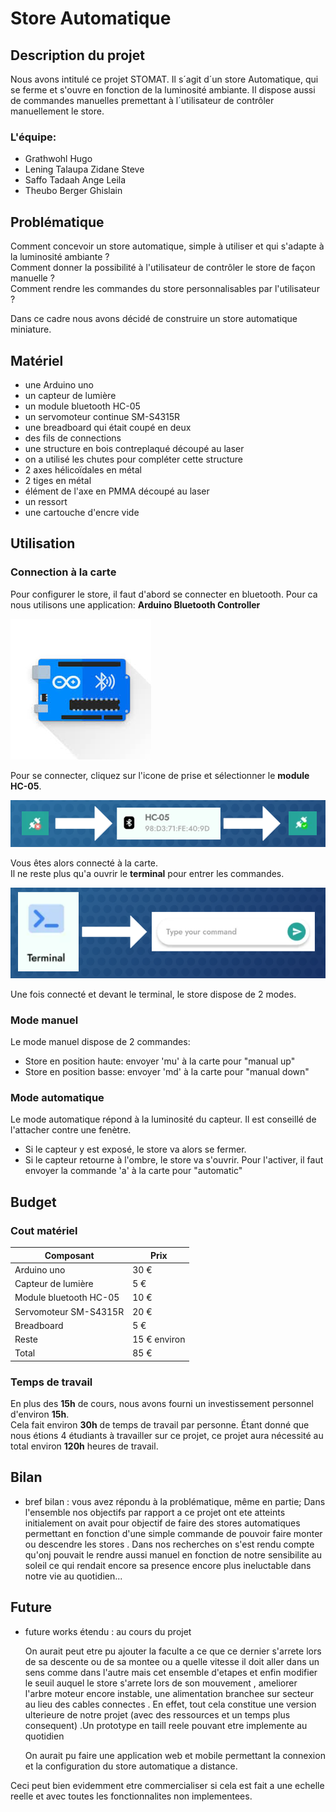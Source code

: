 # Store Automatique

## Description du projet
Nous avons intitulé ce projet STOMAT. Il s´agit d´un store Automatique, qui se ferme et s'ouvre en fonction de la luminosité ambiante. Il dispose aussi de commandes manuelles premettant à l´utilisateur de contrôler manuellement le store.

### L'équipe:
- Grathwohl Hugo
- Lening Talaupa Zidane Steve
- Saffo Tadaah Ange Leila
- Theubo Berger Ghislain

## Problématique
Comment concevoir un store automatique, simple à utiliser et qui s'adapte à la luminosité ambiante ?  
Comment donner la possibilité à l'utilisateur de contrôler le store de façon manuelle ?  
Comment rendre les commandes du store personnalisables par l'utilisateur ?  

Dans ce cadre nous avons décidé de construire un store automatique miniature.

## Matériel
- une Arduino uno
- un capteur de lumière
- un module bluetooth HC-05
- un servomoteur continue SM-S4315R
- une breadboard qui était coupé en deux
- des fils de connections
- une structure en bois contreplaqué découpé au laser
- on a utilisé les chutes pour compléter cette structure
- 2 axes hélicoïdales en métal
- 2 tiges en métal
- élément de l'axe en PMMA découpé au laser
- un ressort
- une cartouche d'encre vide

## Utilisation
### Connection à la carte
Pour configurer le store, il faut d'abord se connecter en bluetooth.
Pour ca nous utilisons une application: **Arduino Bluetooth Controller**  

![Arduino Bluetooth Controleur](images/Arduino_Bluetooth_Controller.png)  

Pour se connecter, cliquez sur l'icone de prise et sélectionner le **module HC-05**.  

![conection to HC-05](images/connection_to_HC_05.png)  

Vous êtes alors connecté à la carte.  
Il ne reste plus qu'a ouvrir le **terminal** pour entrer les commandes.  

![terminal](images/terminal.png)  


Une fois connecté et devant le terminal, le store dispose de 2 modes.

### Mode manuel
Le mode manuel dispose de 2 commandes:
- Store en position haute: envoyer 'mu' à la carte pour "manual up"
- Store en position basse: envoyer 'md' à la carte pour "manual down"

### Mode automatique
Le mode automatique répond à la luminosité du capteur. Il est conseillé de l'attacher contre une fenètre.  
- Si le capteur y est exposé, le store va alors se fermer.
- Si le capteur retourne à l'ombre, le store va s'ouvrir.
Pour l'activer, il faut envoyer la commande 'a' à la carte pour "automatic"



## Budget
### Cout matériel
| Composant              | Prix         |
|------------------------|--------------|
| Arduino uno            | 30 €         |
| Capteur de lumière     | 5 €          |
| Module bluetooth HC-05 | 10 €         |
| Servomoteur SM-S4315R  | 20 €         |
| Breadboard             | 5 €          |
| Reste                  | 15 € environ |
| Total                  | 85 €         |

### Temps de travail
En plus des **15h** de cours, nous avons fourni un investissement personnel d'environ **15h**.  
Cela fait environ **30h** de temps de travail par personne. Étant donné que nous étions 4 étudiants à travailler sur ce projet, ce projet aura nécessité au total environ **120h** heures de travail.

## Bilan
- bref bilan : vous avez répondu à la problématique, même en partie;
Dans l'ensemble nos objectifs par rapport a ce projet ont ete atteints initialement on avait pour objectif de faire des stores automatiques permettant en fonction d'une simple commande de pouvoir faire monter ou descendre les stores . Dans nos recherches on s'est rendu compte qu'onj pouvait le rendre aussi manuel en fonction de notre sensibilite au soleil ce qui rendait encore sa presence encore plus ineluctable dans notre vie au quotidien...

## Future
- future works étendu : au cours du projet
 
    On aurait peut etre pu ajouter la faculte a ce que ce dernier s'arrete lors de sa descente ou de sa montee  ou a quelle vitesse il doit aller dans un sens comme dans l'autre mais cet ensemble d'etapes et enfin modifier le seuil auquel le store s'arrete lors de son mouvement , ameliorer l'arbre moteur encore instable, une alimentation branchee sur secteur au lieu des cables connectes . En effet, tout cela constitue une version ulterieure de notre projet (avec des ressources et un temps plus consequent) .Un prototype en taill reele pouvant etre implemente au quotidien

    On aurait pu faire une application web et mobile permettant la connexion et la configuration du store automatique a distance.

Ceci peut bien evidemment etre commercialiser si cela est fait a une echelle reelle et avec toutes les fonctionnalites non implementees.
